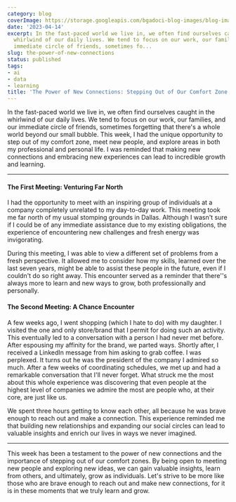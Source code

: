 ```yaml
---
category: blog
coverImage: https://storage.googleapis.com/bgadoci-blog-images/blog-images/images/blog-images/blog-post-images/meeting2_96b34d9c4c.png
date: '2023-04-14'
excerpt: In the fast-paced world we live in, we often find ourselves caught in the
  whirlwind of our daily lives. We tend to focus on our work, our families, and our
  immediate circle of friends, sometimes fo...
slug: the-power-of-new-connections
status: published
tags:
- ai
- data
- learning
title: 'The Power of New Connections: Stepping Out of Our Comfort Zone'
---
```


In the fast-paced world we live in, we often find ourselves caught in the whirlwind of our daily lives. We tend to focus on our work, our families, and our immediate circle of friends, sometimes forgetting that there's a whole world beyond our small bubble. This week, I had the unique opportunity to step out of my comfort zone, meet new people, and explore areas in both my professional and personal life. I was reminded that making new connections and embracing new experiences can lead to incredible growth and learning.

***

#### The First Meeting: Venturing Far North

I had the opportunity to meet with an inspiring group of individuals at a company completely unrelated to my day-to-day work. This meeting took me far north of my usual stomping grounds in Dallas. Although I wasn't sure if I could be of any immediate assistance due to my existing obligations, the experience of encountering new challenges and fresh energy was invigorating.

During this meeting, I was able to view a different set of problems from a fresh perspective. It allowed me to consider how my skills, learned over the last seven years, might be able to assist these people in the future, even if I couldn't do so right away. This encounter served as a reminder that there''s always more to learn and new ways to grow, both professionally and personally.

#### The Second Meeting: A Chance Encounter

A few weeks ago, I went shopping (which I hate to do) with my daughter. I visited the one and only store/brand that I permit for doing such an activity. This eventually led to a conversation with a person I had never met before. After espousing my affinity for the brand, we parted ways. Shortly after, I received a LinkedIn message from him asking to grab coffee. I was perplexed. It turns out he was the president of the company I admired so much. After a few weeks of coordinating schedules, we met up and had a remarkable conversation that I'll never forget. What struck me the most about this whole experience was discovering that even people at the highest level of companies we admire the most are people who, at their core, are just like us.

We spent three hours getting to know each other, all because he was brave enough to reach out and make a connection. This experience reminded me that building new relationships and expanding our social circles can lead to valuable insights and enrich our lives in ways we never imagined.

***

This week has been a testament to the power of new connections and the importance of stepping out of our comfort zones. By being open to meeting new people and exploring new ideas, we can gain valuable insights, learn from others, and ultimately, grow as individuals. Let's strive to be more like those who are brave enough to reach out and make new connections, for it is in these moments that we truly learn and grow.